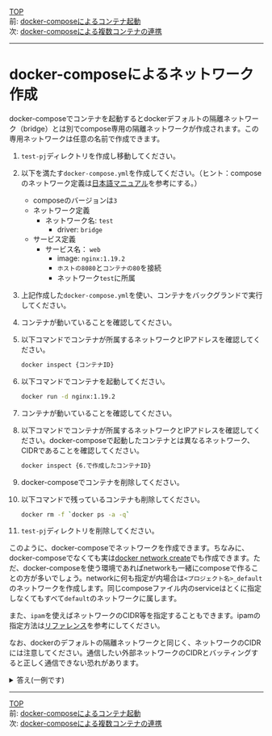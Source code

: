[TOP](../README.md)   
前: [docker-composeによるコンテナ起動](./compose-run.md)  
次: [docker-composeによる複数コンテナの連携](./compose-multi.md)  

---

# docker-composeによるネットワーク作成

docker-composeでコンテナを起動するとdockerデフォルトの隔離ネットワーク（bridge）とは別でcompose専用の隔離ネットワークが作成されます。この専用ネットワークは任意の名前で作成できます。

1. ``test-pj``ディレクトリを作成し移動してください。

2. 以下を満たす``docker-compose.yml``を作成してください。（ヒント：composeのネットワーク定義は[日本語マニュアル](https://docs.docker.jp/compose/networking.html)を参考にする。）
   - composeのバージョンは``3``
   - ネットワーク定義
     - ネットワーク名: ``test``
       - driver: ``bridge``
   - サービス定義
     - サービス名： ``web``
       - image: ``nginx:1.19.2``
       - ``ホストの8080``と``コンテナの80``を接続
       - ネットワーク``test``に所属

3. 上記作成した``docker-compose.yml``を使い、コンテナをバックグランドで実行してください。

4. コンテナが動いていることを確認してください。

5. 以下コマンドでコンテナが所属するネットワークとIPアドレスを確認してください。
   ``` sh
   docker inspect {コンテナID}
   ```

6. 以下コマンドでコンテナを起動してください。
   ``` sh
   docker run -d nginx:1.19.2
   ```

7. コンテナが動いていることを確認してください。

8. 以下コマンドでコンテナが所属するネットワークとIPアドレスを確認してください。docker-composeで起動したコンテナとは異なるネットワーク、CIDRであることを確認してください。
   ``` sh
   docker inspect {6.で作成したコンテナID}
   ```

9. docker-composeでコンテナを削除してください。

10. 以下コマンドで残っているコンテナも削除してください。
    ``` sh
    docker rm -f `docker ps -a -q`
    ```

11. `test-pj`ディレクトリを削除してください。

このように、docker-composeでネットワークを作成できます。ちなみに、docker-composeでなくても実は[docker network create](https://docs.docker.jp/engine/reference/commandline/network_create.html)でも作成できます。ただ、docker-composeを使う環境であればnetworkも一緒にcomposeで作ることの方が多いでしょう。networkに何も指定が内場合は``<プロジェクト名>_default``のネットワークを作成します。同じcomposeファイル内のserviceはとくに指定しなくてもすべて``default``のネットワークに属します。

また、``ipam``を使えばネットワークのCIDR等を指定することもできます。ipamの指定方法は[リファレンス](https://docs.docker.jp/compose/compose-file.html#ipam)を参考にしてください。

なお、dockerのデフォルトの隔離ネットワークと同じく、ネットワークのCIDRには注意してください。通信したい外部ネットワークのCIDRとバッティングすると正しく通信できない恐れがあります。

<details>
<summary>
答え(一例です)
</summary>

1. 以下コマンドを実行する。
```
$ mkdir test-pj
$ cd test-pj
```

2. 以下コマンドを実行する。
```
cat <<EOF > docker-compose.yml
version: '3'
services:
  web:
    image: nginx:1.19.2
    ports:
      - "8080:80"
    networks:
      - test
networks:
  test:
    driver: bridge
EOF
```

3. 以下コマンドを実行する。
```
docker-compose up -d
```

4. 以下コマンドを実行して確認してください。
```
$ docker ps
CONTAINER ID   IMAGE          COMMAND                  CREATED          STATUS          PORTS                                   NAMES
9c37b24ab443   nginx:1.19.2   "/docker-entrypoint.…"   49 seconds ago   Up 47 seconds   0.0.0.0:8080->80/tcp, :::8080->80/tcp   test-pj-web-1
```

5. プラクティスの指示コマンドを実行して確認してください。
```
$ docker inspect 9c37b24ab443
[
    {
        "Id": "9c37b24ab443e616cef38d3d0f59e06feabc0d09b7ca7d9bdeb4353de66712c2",
~~~~
                    "NetworkID": "51cfd83ba11e488eb3e5a35cceaae161e905dbea9879e6718f860b03deaa32d3",
                    "EndpointID": "2b4f70c0b2d66e51b9481761fd08ffc207b6b64ba1a719a58429afa38d303c06",
                    "Gateway": "172.21.0.1",
                    "IPAddress": "172.21.0.2",
                    "IPPrefixLen": 16,
~~~~
```

6. プラクティスの指示コマンドを実行してください。
7. 4.と同じコマンドを実行して確認してください。
```
$ docker ps
CONTAINER ID   IMAGE          COMMAND                  CREATED          STATUS          PORTS                                   NAMES
074e06b4b10c   nginx:1.19.2   "/docker-entrypoint.…"   22 seconds ago   Up 21 seconds   80/tcp                                  nervous_nightingale
9c37b24ab443   nginx:1.19.2   "/docker-entrypoint.…"   3 minutes ago    Up 3 minutes    0.0.0.0:8080->80/tcp, :::8080->80/tcp   test-pj-web-1
```

8. プラクティスの指示コマンドを実行して確認してください。
```
$ docker inspect 074e06b4b10c
[
    {
        "Id": "074e06b4b10c2974b39fc7bee1dfb9042f8a9fd1de0bbcb30bb8197df88b6255",
~~~~
                    "NetworkID": "1278fead1e961c2bfec457faabf7ee30da78a6462d1f666ac71f108e391919c7",
                    "EndpointID": "2c949c72804d1e74bcb0f98e1ee7ef19b190544c59fa27065af4c389c0d35c4c",
                    "Gateway": "172.17.0.1",
                    "IPAddress": "172.17.0.2",
                    "IPPrefixLen": 16,
~~~~
```

9. 以下コマンドを実行する。
```
docker-compose down
```

10. プラクティスの指示コマンドを実行してください。
11. 以下コマンドを実行する。
```
rm -rf test-pj
```

</details>

---

[TOP](../README.md)   
前: [docker-composeによるコンテナ起動](./compose-run.md)  
次: [docker-composeによる複数コンテナの連携](./compose-multi.md)  
